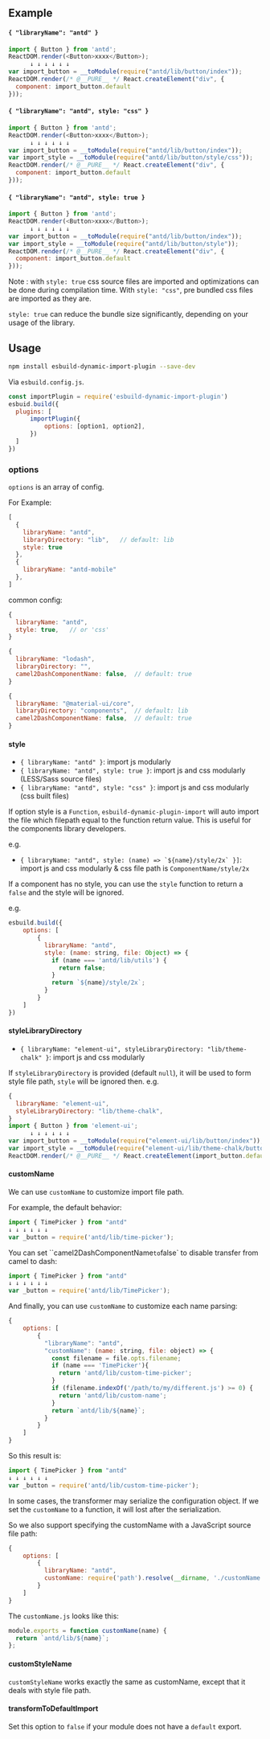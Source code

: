 ## Example

#### `{ "libraryName": "antd" }`

```javascript
import { Button } from 'antd';
ReactDOM.render(<Button>xxxx</Button>);
      ↓ ↓ ↓ ↓ ↓ ↓
var import_button = __toModule(require("antd/lib/button/index"));
ReactDOM.render(/* @__PURE__ */ React.createElement("div", {
  component: import_button.default
}));
```

#### `{ "libraryName": "antd", style: "css" }`

```javascript
import { Button } from 'antd';
ReactDOM.render(<Button>xxxx</Button>);
      ↓ ↓ ↓ ↓ ↓ ↓
var import_button = __toModule(require("antd/lib/button/index"));
var import_style = __toModule(require("antd/lib/button/style/css"));
ReactDOM.render(/* @__PURE__ */ React.createElement("div", {
  component: import_button.default
}));
```

#### `{ "libraryName": "antd", style: true }`

```javascript
import { Button } from 'antd';
ReactDOM.render(<Button>xxxx</Button>);
      ↓ ↓ ↓ ↓ ↓ ↓
var import_button = __toModule(require("antd/lib/button/index"));
var import_style = __toModule(require("antd/lib/button/style"));
ReactDOM.render(/* @__PURE__ */ React.createElement("div", {
  component: import_button.default
}));
```

Note : with `style: true` css source files are imported and optimizations can be done during compilation time. With `style: "css"`, pre bundled css files are imported as they are.

`style: true` can reduce the bundle size significantly, depending on your usage of the library.

## Usage

```bash
npm install esbuild-dynamic-import-plugin --save-dev
```

Via `esbuild.config.js`.

```js
const importPlugin = require('esbuild-dynamic-import-plugin')
esbuid.build({
  plugins: [
      importPlugin({
          options: [option1, option2],
      })
  ]
})
```

### options

`options` is an array of config.

For Example:

```javascript
[
  {
    libraryName: "antd",
    libraryDirectory: "lib",   // default: lib
    style: true
  },
  {
    libraryName: "antd-mobile"
  },
]
```

common config:
```javascript
{
  libraryName: "antd",
  style: true,   // or 'css'
}
```

```javascript
{
  libraryName: "lodash",
  libraryDirectory: "",
  camel2DashComponentName: false,  // default: true
}
```

```javascript
{
  libraryName: "@material-ui/core",
  libraryDirectory: "components",  // default: lib
  camel2DashComponentName: false,  // default: true
}
```

#### style

- `{ libraryName: "antd" }`: import js modularly
- `{ libraryName: "antd", style: true }`: import js and css modularly (LESS/Sass source files)
- `{ libraryName: "antd", style: "css" }`: import js and css modularly (css built files)

If option style is a `Function`, `esbuild-dynamic-plugin-import` will auto import the file which filepath equal to the function return value. This is useful for the components library developers.

e.g.
- ``{ libraryName: "antd", style: (name) => `${name}/style/2x` }]``: import js and css modularly & css file path is `ComponentName/style/2x`

If a component has no style, you can use the `style` function to return a `false` and the style will be ignored.

e.g.
```js
esbuild.build({
    options: [
        {
          libraryName: "antd",
          style: (name: string, file: Object) => {
            if (name === 'antd/lib/utils') {
              return false;
            }
            return `${name}/style/2x`;
          }
        }
    ]
})
```

#### styleLibraryDirectory

- `{ libraryName: "element-ui", styleLibraryDirectory: "lib/theme-chalk" }`: import js and css modularly

If `styleLibraryDirectory` is provided (default `null`), it will be used to form style file path,
`style` will be ignored then. e.g.

```javascript
{
  libraryName: "element-ui",
  styleLibraryDirectory: "lib/theme-chalk",
}
import { Button } from 'element-ui';
      ↓ ↓ ↓ ↓ ↓ ↓
var import_button = __toModule(require("element-ui/lib/button/index"));
var import_style = __toModule(require("element-ui/lib/theme-chalk/button/index"));
ReactDOM.render(/* @__PURE__ */ React.createElement(import_button.default, null, "xxxx"));

```

#### customName

We can use `customName` to customize import file path.

For example, the default behavior:

```typescript
import { TimePicker } from "antd"
↓ ↓ ↓ ↓ ↓ ↓
var _button = require('antd/lib/time-picker');
```

You can set ``camel2DashComponentName` to `false` to disable transfer from camel to dash:

```typescript
import { TimePicker } from "antd"
↓ ↓ ↓ ↓ ↓ ↓
var _button = require('antd/lib/TimePicker');
```

And finally, you can use `customName` to customize each name parsing:

```js
{
    options: [
        {
          "libraryName": "antd",
          "customName": (name: string, file: object) => {
            const filename = file.opts.filename;
            if (name === 'TimePicker'){
              return 'antd/lib/custom-time-picker';
            }
            if (filename.indexOf('/path/to/my/different.js') >= 0) {
              return 'antd/lib/custom-name';
            }
            return `antd/lib/${name}`;
          }
        }
    ]
}
```

So this result is:

```typescript
import { TimePicker } from "antd"
↓ ↓ ↓ ↓ ↓ ↓
var _button = require('antd/lib/custom-time-picker');
```

In some cases, the transformer may serialize the configuration object. If we set the `customName` to a function, it will lost after the serialization.

So we also support specifying the customName with a JavaScript source file path:

```js
{
    options: [
        {
          libraryName: "antd",
          customName: require('path').resolve(__dirname, './customName.js')
        }
    ]
}
```

The `customName.js` looks like this:

```js
module.exports = function customName(name) {
  return `antd/lib/${name}`;
};
```

#### customStyleName

`customStyleName` works exactly the same as customName, except that it deals with style file path.

#### transformToDefaultImport

Set this option to `false` if your module does not have a `default` export.